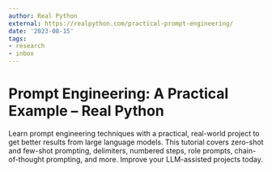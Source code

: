```yaml
---
author: Real Python
external: https://realpython.com/practical-prompt-engineering/
date: '2023-08-15'
tags:
- research
- inbox
---
```


# Prompt Engineering: A Practical Example – Real Python

Learn prompt engineering techniques with a practical, real-world project to get better results from large language models. This tutorial covers zero-shot and few-shot prompting, delimiters, numbered steps, role prompts, chain-of-thought prompting, and more. Improve your LLM-assisted projects today.
